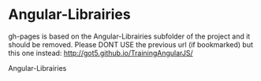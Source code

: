 Angular-Librairies
==================

gh-pages is based on the Angular-Librairies subfolder of the project and it should be removed.
Please DONT USE the previous url (if bookmarked) but this one instead:
http://got5.github.io/TrainingAngularJS/

Angular-Librairies
